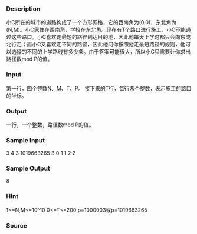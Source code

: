 
### Description
小C所在的城市的道路构成了一个方形网格，它的西南角为(0,0)，东北角为(N,M)。小C家住在西南角，学校在东北角。现在有T个路口进行施工，小C不能通过这些路口。小C喜欢走最短的路径到达目的地，因此他每天上学时都只会向东或北行走；而小C又喜欢走不同的路径，因此他问你按照他走最短路径的规则，他可以选择的不同的上学路线有多少条。由于答案可能很大，所以小C只需要让你求出路径数mod P的值。

### Input
第一行，四个整数N、M、T、P。
接下来的T行，每行两个整数，表示施工的路口的坐标。

### Output
一行，一个整数，路径数mod P的值。




### Sample Input
3 4 3 1019663265
3 0
1 1
2 2

### Sample Output
8
### Hint
1<=N,M<=10^10
0<=T<=200
p=1000003或p=1019663265

### Source
